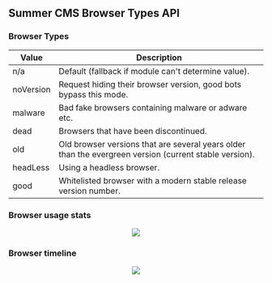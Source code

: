 ## Summer CMS Browser Types API

### Browser Types

Value | Description
---|---
n/a | Default (fallback if module can't determine value).
noVersion | Request hiding their browser version, good bots bypass this mode.
malware | Bad fake browsers containing malware or adware etc.
dead | Browsers that have been discontinued.
old | Old browser versions that are several years older than the evergreen version (current stable version).
headLess | Using a headless browser.
good | Whitelisted browser with a modern stable release version number.

### Browser usage stats

<p align="center"><img src="https://github.com/ayumi-cloud/oc-security-module/blob/master/src/assets/images/browser-stats-2019.jpg"></p>

### Browser timeline

<p align="center"><img src="https://github.com/ayumi-cloud/oc-security-module/blob/master/src/assets/images/Timeline_of_web_browsers.svg"></p>
